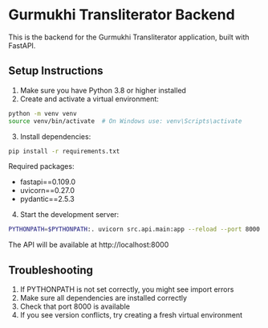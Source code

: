 # Gurmukhi Transliterator Backend

This is the backend for the Gurmukhi Transliterator application, built with FastAPI.

## Setup Instructions

1. Make sure you have Python 3.8 or higher installed
2. Create and activate a virtual environment:
```bash
python -m venv venv
source venv/bin/activate  # On Windows use: venv\Scripts\activate
```
3. Install dependencies:
```bash
pip install -r requirements.txt
```
   Required packages:
   - fastapi==0.109.0
   - uvicorn==0.27.0
   - pydantic==2.5.3

4. Start the development server:
```bash
PYTHONPATH=$PYTHONPATH:. uvicorn src.api.main:app --reload --port 8000
```

The API will be available at http://localhost:8000

## Troubleshooting

1. If PYTHONPATH is not set correctly, you might see import errors
2. Make sure all dependencies are installed correctly
3. Check that port 8000 is available
4. If you see version conflicts, try creating a fresh virtual environment 